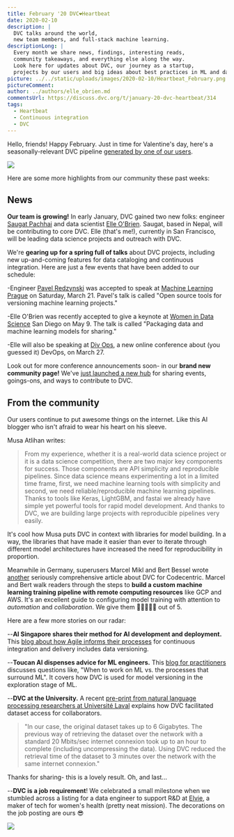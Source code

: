 ```yaml
---
title: February '20 DVC❤️Heartbeat
date: 2020-02-10
description: |
  DVC talks around the world,
  new team members, and full-stack machine learning.
descriptionLong: |
  Every month we share news, findings, interesting reads,
  community takeaways, and everything else along the way.
  Look here for updates about DVC, our journey as a startup, 
  projects by our users and big ideas about best practices in ML and data science.
picture: ../../static/uploads/images/2020-02-10/Heartbeat_February.png
pictureComment:
author: ../authors/elle_obrien.md
commentsUrl: https://discuss.dvc.org/t/january-20-dvc-heartbeat/314
tags:
  - Heartbeat
  - Continuous integration
  - DVC
---
```


Hello, friends! Happy February. Just in time for Valentine's day, here's a
seasonally-relevant DVC pipeline
[generated by one of our users](https://medium.com/nlp-trend-and-review-en/use-dvc-to-version-control-ml-dl-models-bef61dbfe477).

![](/uploads/images/2020-02-10/pipeline_heart.png)

Here are some more highlights from our community these past weeks:

## News

**Our team is growing!** In early January, DVC gained two new folks: engineer
[Saugat Pachhai](https://github.com/skshetry) and data scientist
[Elle O'Brien](https://twitter.com/andronovhopf). Saugat, based in Nepal, will
be contributing to core DVC. Elle (that's me!), currently in San Francisco, will
be leading data science projects and outreach with DVC.

We're **gearing up for a spring full of talks** about DVC projects, including
new up-and-coming features for data cataloging and continuous integration. Here
are just a few events that have been added to our schedule:

-Engineer [Pavel Redzynski](https://twitter.com/Paffciu1) was accepted to speak
at [Machine Learning Prague](https://www.mlprague.com) on Saturday, March 21.
Pavel's talk is called "Open source tools for versioning machine learning
projects."

-Elle O'Brien was recently accepted to give a keynote at
[Women in Data Science](https://www.widsconference.org/) San Diego on May 9. The
talk is called "Packaging data and machine learning models for sharing."

-Elle will also be speaking at [Div Ops](https://divops.org/), a new online
conference about (you guessed it) DevOps, on March 27.

Look out for more conference announcements soon- in our **brand new community
page!** We've [just launched a new hub](https://dvc.org/community) for sharing
events, goings-ons, and ways to contribute to DVC.

## From the community

Our users continue to put awesome things on the internet. Like this AI blogger
who isn't afraid to wear his heart on his sleeve.

<external-link
href="https://medium.com/@matlihan/my-favorite-data-science-tool-is-dvc-data-version-control-e6ab8aed24d2"
title="My favorite data science tool is DVC - Data Version Control"
description="by Musa Atlıhan"
link="medium.com"
image="/uploads/images/2020-02-10/musa_atlihan.jpeg" />

Musa Atlihan writes:

> From my experience, whether it is a real-world data science project or it is a
> data science competition, there are two major key components for success.
> Those components are API simplicity and reproducible pipelines. Since data
> science means experimenting a lot in a limited time frame, first, we need
> machine learning tools with simplicity and second, we need
> reliable/reproducible machine learning pipelines. Thanks to tools like Keras,
> LightGBM, and fastai we already have simple yet powerful tools for rapid model
> development. And thanks to DVC, we are building large projects with
> reproducible pipelines very easily.

It's cool how Musa puts DVC in context with libraries for model building. In a
way, the libraries that have made it easier than ever to iterate through
different model architectures have increased the need for reproducibility in
proportion.

Meanwhile in Germany, superusers Marcel Mikl and Bert Bessel wrote
[another](https://blog.codecentric.de/en/2019/03/walkthrough-dvc/) seriously
comprehensive article about DVC for Codecentric. Marcel and Bert walk readers
through the steps to **build a custom machine learning training pipeline with
remote computing resources** like GCP and AWS. It's an excellent guide to
configuring model training with attention to _automation_ and _collaboration_.
We give them 🦉🦉🦉🦉🦉 out of 5.

<external-link
href="https://blog.codecentric.de/en/2020/01/remote-training-gitlab-ci-dvc/"
title="Remote training with GitLab-CI and DVC"
description="by Marcel Mikl and Bert Besser"
link="blog.codecentric.de"
image="/uploads/images/2020-02-10/marcel.png" />

Here are a few more stories on our radar:

--**AI Singapore shares their method for AI development and deployment.** This
[blog about how Agile informs their processes](https://makerspace.aisingapore.org/2020/01/agile-ai-engineering-in-aisg/)
for continuous integration and delivery includes data versioning.

--**Toucan AI dispenses advice for ML engineers.** This
[blog for practitioners](https://toucanai.com/blog/post/building-production-ml/)
discusses questions like, "When to work on ML vs. the processes that surround
ML". It covers how DVC is used for model versioning in the exploration stage of
ML.

--**DVC at the University.** A recent
[pre-print from natural language processing researchers at Université Laval](https://arxiv.org/pdf/1912.01706.pdf)
explains how DVC facilitated dataset access for collaborators.

> "In our case, the original dataset takes up to 6 Gigabytes. The previous way
> of retrieving the dataset over the network with a standard 20 Mbits/sec
> internet connexion took up to an hour to complete (including uncompressing the
> data). Using DVC reduced the retrieval time of the dataset to 3 minutes over
> the network with the same internet connexion."

Thanks for sharing- this is a lovely result. Oh, and last...

--**DVC is a job requirement**! We celebrated a small milestone when we stumbled
across a listing for a data engineer to support R&D at
[Elvie](https://www.elvie.com/en-us/), a maker of tech for women's health
(pretty neat mission). The decorations on the job posting are ours 😎

![](/uploads/images/2020-02-10/elvie.png)
